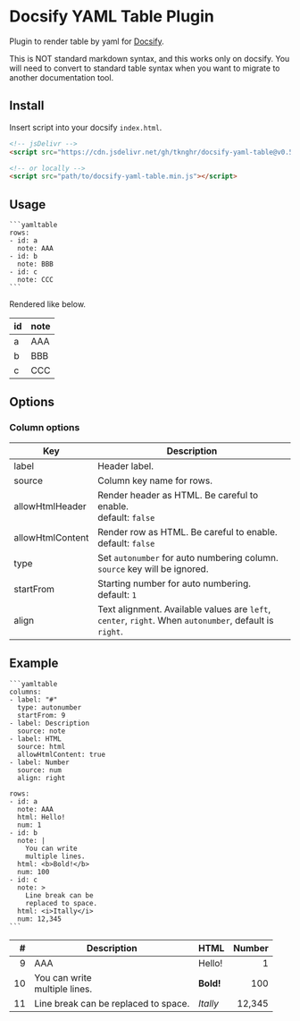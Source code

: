 # Docsify YAML Table Plugin

Plugin to render table by yaml for [Docsify](https://github.com/docsifyjs/docsify).

This is NOT standard markdown syntax, and this works only on docsify.
You will need to convert to standard table syntax when you want to migrate to another documentation tool.

## Install

Insert script into your docsify `index.html`.

```html
<!-- jsDelivr -->
<script src="https://cdn.jsdelivr.net/gh/tknghr/docsify-yaml-table@v0.5.2/dist/docsify-yaml-table.min.js"></script>

<!-- or locally -->
<script src="path/to/docsify-yaml-table.min.js"></script>
```

## Usage

~~~
```yamltable
rows:
- id: a
  note: AAA
- id: b
  note: BBB
- id: c
  note: CCC
```
~~~

Rendered like below.

| id | note        |
|----|-------------|
| a  | AAA         |
| b  | BBB         |
| c  | CCC         |


## Options

### Column options

| Key              | Description   |
|------------------|---------------|
| label            | Header label. |
| source           | Column key name for rows. |
| allowHtmlHeader  | Render header as HTML. Be careful to enable.<br>default: `false` |
| allowHtmlContent | Render row as HTML. Be careful to enable.<br>default: `false` |
| type             | Set `autonumber` for auto numbering column.<br>`source` key will be ignored. |
| startFrom        | Starting number for auto numbering.<br>default: `1` |
| align            | Text alignment. Available values are `left`, `center`, `right`. When `autonumber`, default is `right`. |

## Example

~~~
```yamltable
columns:
- label: "#"
  type: autonumber
  startFrom: 9
- label: Description
  source: note
- label: HTML
  source: html
  allowHtmlContent: true
- label: Number
  source: num
  align: right

rows:
- id: a
  note: AAA
  html: Hello!
  num: 1
- id: b
  note: |
    You can write
    multiple lines.
  html: <b>Bold!</b>
  num: 100
- id: c
  note: >
    Line break can be
    replaced to space.
  html: <i>Itally</i>
  num: 12,345
```
~~~

| #  | Description | HTML   | Number |
|---:|-------------|--------|-------:|
| 9  | AAA         | Hello! | 1      |
| 10 | You can write<br>multiple lines. | <b>Bold!</b> | 100 |
| 11 | Line break can be replaced to space. | <i>Itally</i> | 12,345 |

